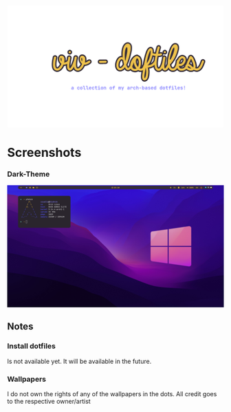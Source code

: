![Logo](docs/logo.png)

# Screenshots

### Dark-Theme
![darkYellowTheme](https://github.com/Vivallo04/dotfiles/blob/master/docs/darkYellowTheme.png)

## Notes
### Install dotfiles
Is not available yet. It will be available in the future.

### Wallpapers
I do not own the rights of any of the wallpapers in the dots. All credit goes to the respective owner/artist
